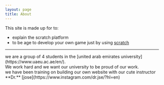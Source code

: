 ```yaml
---
layout: page
title: About
---
```

This site is made up for to:
- explain the scratch platform
- to be age to develop your own game just by using [scratch](https://scratch.mit.edu/)
<hr />
we are a group of 4 students in the [united arab emirates university](https://www.uaeu.ac.ae/en/).<br /> We work hard and we want our university to be proud of our work.<br />
we have been training on building our own website with our cute instructor **Dr.** [jose](https://www.instagram.com/dr.jse/?hl=en)

